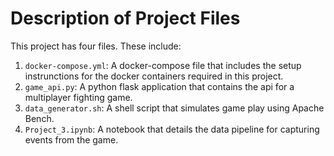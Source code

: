 # Description of Project Files
This project has four files. These include:
1. `docker-compose.yml`: A docker-compose file that includes the setup instrunctions for the docker containers required in this project. 
2. `game_api.py`: A python flask application that contains the api for a multiplayer fighting game.
3. `data_generator.sh`: A shell script that simulates game play using Apache Bench.
4. `Project_3.ipynb`: A notebook that details the data pipeline for capturing events from the game.